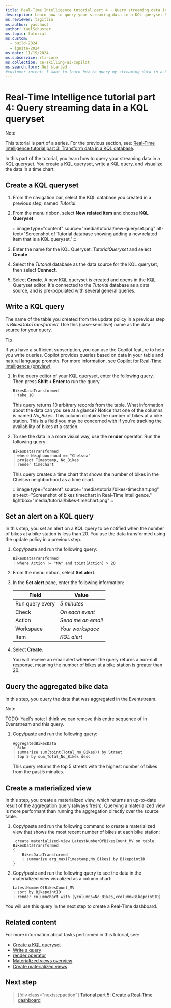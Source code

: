 ```yaml
---
title: Real-Time Intelligence tutorial part 4 - Query streaming data in a KQL queryset
description: Learn how to query your streaming data in a KQL queryset Real-Time Intelligence.
ms.reviewer: tzgitlin
ms.author: yaschust
author: YaelSchuster
ms.topic: tutorial
ms.custom:
  - build-2024
  - ignite-2024
ms.date: 11/19/2024
ms.subservice: rti-core
ms.collection: ce-skilling-ai-copilot
ms.search.form: Get started
#customer intent: I want to learn how to query my streaming data in a KQL queryset in Real-Time Intelligence.
---
```

# Real-Time Intelligence tutorial part 4: Query streaming data in a KQL queryset

> [!NOTE]
> This tutorial is part of a series. For the previous section, see: [Real-Time Intelligence tutorial part 3: Transform data in a KQL database](tutorial-3-transform-kql-database.md).

In this part of the tutorial, you learn how to query your streaming data in a [KQL queryset](create-query-set.md). You create a KQL queryset, write a KQL query, and visualize the data in a time chart.

## Create a KQL queryset

1. From the navigation bar, select the KQL database you created in a previous step, named *Tutorial*.
1. From the menu ribbon, select **New related item** and choose **KQL Queryset**.

    :::image type="content" source="media/tutorial/new-queryset.png" alt-text="Screenshot of Tutorial database showing adding a new related item that is a KQL queryset.":::

1. Enter the name for the KQL Queryset: *TutorialQueryset* and select **Create**.
1. Select the *Tutorial* database as the data source for the KQL queryset, then select **Connect**.
1. Select **Create**.
    A new KQL queryset is created and opens in the KQL Queryset editor. It's connected to the *Tutorial* database as a data source, and is pre-populated with several general queries.

## Write a KQL query

The name of the table you created from the update policy in a previous step is *BikesDataTransformed*. Use this (case-sensitive) name as the data source for your query.

> [!TIP]
> If you have a sufficient subscription, you can use the Copilot feature to help you write queries. Copilot provides queries based on data in your table and natural language prompts. For more information, see [Copilot for Real-Time Intelligence (preview)](../get-started/copilot-real-time-analytics.md)

1. In the query editor of your KQL queryset, enter the following query. Then press **Shift + Enter** to run the query.

    ```kusto
    BikesDataTransformed
    | take 10
    ```

    This query returns 10 arbitrary records from the table. What information about the data can you see at a glance? Notice that one of the columns is named *No_Bikes*. This column contains the number of bikes at a bike station. This is a field you may be concerned with if you're tracking the availability of bikes at a station.

1. To see the data in a more visual way, use the **render** operator. Run the following query:

    ```kusto
    BikesDataTransformed
    | where Neighbourhood == "Chelsea"
    | project Timestamp, No_Bikes
    | render timechart
    ```

    This query creates a time chart that shows the number of bikes in the Chelsea neighborhood as a time chart.

    :::image type="content" source="media/tutorial/bikes-timechart.png" alt-text="Screenshot of bikes timechart in Real-Time Intelligence." lightbox="media/tutorial/bikes-timechart.png":::

## Set an alert on a KQL query

In this step, you set an alert on a KQL query to be notified when the number of bikes at a bike station is less than 20. You use the data transformed using the update policy in a previous step.

1. Copy/paste and run the following query:

    ```kusto
    BikesDataTransformed
    | where Action != "NA" and toint(Action) > 20
    ```

1. From the menu ribbon, select **Set alert**.
1. In the **Set alert** pane, enter the following information: 

    | Field | Value |
    | --- | --- |
    | Run query every | *5 minutes* |
    | Check | *On each event* |
    | Action | *Send me an email* |
    | Workspace | *Your workspace* |
    | Item | *KQL alert* |

1. Select **Create**.

    You will receive an email alert whenever the query returns a non-null response, meaning the number of bikes at a bike station is greater than 20.

## Query the aggregated bike data

In this step, you query the data that was aggregated in the Eventstream. 

> [!NOTE]
> TODO: Yael's note: I think we can remove this entire sequence of in Eventstream and this query.

1. Copy/paste and run the following query:
    
    ```kusto
    AggregatedBikesData
    | Bike
    | summarize sum(toint(Total_No_Bikes)) by Street
    | top 5 by sum_Total_No_Bikes desc  
    ```
 
    This query returns the top 5 streets with the highest number of bikes from the past 5 minutes.

## Create a materialized view

In this step, you create a materialized view, which returns an up-to-date result of the aggregation query (always fresh). Querying a materialized view is more performant than running the aggregation directly over the source table.

1. Copy/paste and run the following command to create a materialized view that shows the most recent number of bikes at each bike station:

    ``` kusto
    .create materialized-view LatestNumberOfBikesCount_MV on table BikesDataTransformed
    {
        BikesDataTransformed
        | summarize arg_max(Timestamp,No_Bikes) by BikepointID
    }
    ```

1. Copy/paste and run the following query to see the data in the materialized view visualized as a column chart:

    ```kusto
    LatestNumberOfBikesCount_MV
    | sort by BikepointID
    | render columnchart with (ycolumns=No_Bikes,xcolumn=BikepointID)
    ```

You will use this query in the next step to create a Real-Time dashboard.

## Related content

For more information about tasks performed in this tutorial, see:

* [Create a KQL queryset](create-query-set.md)
* [Write a query](kusto-query-set.md#write-a-query)
* [render operator](/azure/data-explorer/kusto/query/renderoperator?pivots=azuredataexplorer?context=/fabric/context/context&pivots=fabric)
* [Materialized views overview](/kusto/management/materialized-views/materialized-view-overview?view=microsoft-fabric&preserve-view=true)
* [Create materialized views](materialized-view.md)

## Next step

> [!div class="nextstepaction"]
> [Tutorial part 5: Create a Real-Time dashboard](tutorial-5-create-dashboard.md)
